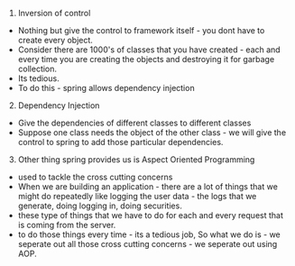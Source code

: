 1. Inversion of control
* Nothing but give the control to framework itself - you dont have to create every object.
* Consider there are 1000's of classes that you have created - each and every time you are creating the objects and destroying it for garbage collection.
* Its tedious.
* To do this - spring allows dependency injection

2. Dependency Injection
* Give the dependencies of different classes to different classes
* Suppose one class needs the object of the other class - we will give the control to spring to add those particular dependencies.

3. Other thing spring provides us is Aspect Oriented Programming
* used to tackle the cross cutting concerns
* When we are building an application - there are a lot of things that we might do repeatedly like logging the user data - the logs that we generate, doing logging in, doing securities.
* these type of things that we have to do for each and every request that is coming from the server.
* to do those things every time - its a tedious job, So what we do is - we seperate out all those cross cutting concerns - we seperate out using AOP.  
